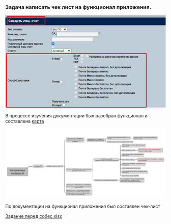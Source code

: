 ### Задача написать чек лист на функционал приложения.

![Header](https://github.com/istrybuk/Test-task/blob/main/A1/folder_v3/Screenshots/app.png)


В процессе изучения документации был разобран функционал и составлена [карта](https://github.com/istrybuk/Test-task/blob/main/A1/folder_v3/Screenshots/)

![Header](https://github.com/istrybuk/Test-task/blob/main/A1/folder_v3/Screenshots/map.PNG)


По документации на функционал приложения был составлен чек-лист 

[Задание перед собес.xlsx](https://github.com/istrybuk/Test-task/blob/main/A1/folder_v3/Задание%20перед%20собес.xlsx)
